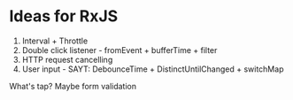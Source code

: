 # Ideas for RxJS

1. Interval + Throttle
2. Double click listener - fromEvent + bufferTime + filter
3. HTTP request cancelling
4. User input - SAYT: DebounceTime + DistinctUntilChanged + switchMap

What's tap?
Maybe form validation
